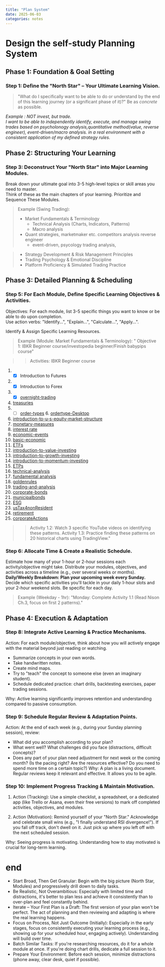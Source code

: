 ```yaml
---
title: "Plan System"
date: 2025-06-03
categories: notes
---
```


# Design the self-study Planning System

## Phase 1: Foundation & Goal Setting

### Step 1: Define the "North Star" – Your Ultimate Learning Vision.

> "What do I specifically want to be able to do or understand by the end of this learning journey (or a significant phase of it)?" Be as _concrete_ as possible.

 *Example : NOT invest, but trade.  
 I want to be able to independently identify, execute, and manage swing trades based on psycholonogy analysis,quantitative method(value, reverse engineer), event-driven/macro analysis. in a real environment with a consistent application of my defined strategy rules.*

<!-- ### Step 2: Honest Self-Assessment & Resource Inventory.

(Self-Assessment): 
- What do you already know related to this goal? 
- What are your current strengths (e.g., analytical, disciplined) and weaknesses (e.g., easily distracted, impatient) regarding learning?

(Resource Inventory): 
- Time: (You've defined this: 1hr weekdays, 2hr weekends = 9hrs/week).
- Materials: Any books, courses, websites.
- Tools: Access to charting software (even free versions), internet, quiet space -->

## Phase 2: Structuring Your Learning

### Step 3: Deconstruct Your "North Star" into Major Learning Modules.

Break down your ultimate goal into 3-5 high-level topics or skill areas you need to master.   
Think of these as the main chapters of your learning.
Prioritize and Sequence These Modules.

> Example (Swing Trading):
> - Market Fundamentals & Terminology
>   -  Technical Analysis (Charts, Indicators, Patterns)
>   - Macro analysis
>- Quant strategies, marketmaker etc. competitors analysis reverse engineer
>   - event-driven, psycology trading analysis, 

>- Strategy Development & Risk Management Principles
>- Trading Psychology & Emotional Discipline
>- Platform Proficiency & Simulated Trading Practice


<!-- ### Step 4: Prioritize and Sequence These Modules.
What needs to come first? What builds upon previous knowledge? -->

## Phase 3: Detailed Planning & Scheduling

### Step 5: For Each Module, Define Specific Learning Objectives & Activities.

Objectives: For each module, list 3-5 specific things you want to know or be able to do upon completion.   
Use action verbs: "Identify...", "Explain...", "Calculate...", "Apply...".

Identify & Assign Specific Learning Resources.

> Example (Module: Market Fundamentals & Terminology): "
 Objective 1: IBKR Beginner course/investopedia beginner/Finish babypips course"  

>> Activities: IBKR Beginner course   

1. - [x] Introduction to Futures
2. - [x] Introduction to Forex  
3. - [x] [overnight-trading](https://www.interactivebrokers.com/campus/trading-course/overnight-trading/)  
4. [treasuries](https://www.interactivebrokers.com/campus/trading-course/treasuries-2/)  
5. - [ ] [order-types](https://www.interactivebrokers.com/campus/trading-course/introduction-to-tws-order-types/)  6. [ordertype-Desktop](https://www.interactivebrokers.com/campus/trading-course/ibkr-desktop-order-type/)  
7. [introduction-to-u-s-equity-market-structure](https://www.interactivebrokers.com/campus/trading-course/iex-introduction-to-u-s-equity-market-structure-course/)  
8. [monetary-measures](https://www.interactivebrokers.com/campus/trading-course/monetary-measures-economic-output-and-corporate-profits-us/)  
9. [interest rate](https://www.interactivebrokers.com/campus/trading-course/interest-rates/)  
10. [economic-events](https://www.interactivebrokers.com/campus/trading-course/learn-about-key-economic-events/)  
11. [basic-economic](https://www.interactivebrokers.com/campus/trading-course/introduction-to-microeconomics/)  
12. [ETFs](https://www.interactivebrokers.com/campus/trading-course/introduction-to-exchange-traded-funds/)  
13. [introduction-to-value-investing](https://www.interactivebrokers.com/campus/trading-course/introduction-to-value-investing/)   
14. [introduction-to-growth-investing](https://www.interactivebrokers.com/campus/trading-course/introduction-to-growth-investing/)  
15. [introduction-to-momentum-investing](https://www.interactivebrokers.com/campus/trading-course/introduction-to-momentum-investing/)  
16. [ETPs](https://www.interactivebrokers.com/campus/trading-course/introduction-to-exchange-traded-products-etps/)  
17. [technical-analysis](https://www.interactivebrokers.com/campus/trading-course/introduction-to-technical-analysis/)  
18. [fundamental analysis](https://www.interactivebrokers.com/campus/trading-course/fundamental-analysis-2/)  
19. [goldenrules](https://www.interactivebrokers.com/campus/trading-course/golden-rules-of-trading/)   
20. [trading-and-analysis](https://www.interactivebrokers.com/campus/trading-course/trading-and-analysis/)   
21. [corporate-bonds](https://www.interactivebrokers.com/campus/trading-course/introduction-to-u-s-corporate-bonds/)   
22. [municipalbonds](https://www.interactivebrokers.com/campus/trading-course/introduction-to-municipal-bonds/)    
23. [ESG](https://www.interactivebrokers.com/campus/trading-course/esg-investing-2/)  
24. [usTax4nonResident](https://www.interactivebrokers.com/campus/trading-course/us-taxes-for-us-non-residents-2/)  
25. [retirement](https://www.interactivebrokers.com/campus/trading-course/retirement/)  
26. [corporateActions](https://www.interactivebrokers.com/campus/trading-course/corporate-actions/)  
>> Activity 1.2: Watch 3 specific YouTube videos on identifying these patterns. 
>> Activity 1.3: Practice finding these patterns on 20 historical charts using TradingView."

<!-- ### Step 7: Identify & Assign Specific Learning Resources.

For each planned activity, explicitly name the resource you will use (e.g., "Murphy's 'Technical Analysis', Chapter 5," "BabyPips - School of Pipsology, Grade 3," "YouTube channel 'XYZ', specific playlist on indicators").

Why: Removes ambiguity and saves time when you sit down to learn. You won't waste precious minutes figuring out what to use. -->

### Step 6: Allocate Time & Create a Realistic Schedule.

Estimate how many of your 1-hour or 2-hour sessions each activity/objective might take. 
Distribute your modules, objectives, and activities across a timeline (e.g., over several weeks or months).  
**Daily/Weekly Breakdown: Plan your upcoming week every Sunday.** Decide which specific activities you'll tackle in your daily 1-hour slots and your 2-hour weekend slots. Be specific for each day.

> Example (Weekday - 1hr): "Monday: Complete Activity 1.1 (Read Nison Ch.3, focus on first 2 patterns)."

## Phase 4: Execution & Adaptation

### Step 8: Integrate Active Learning & Practice Mechanisms.

Action: For each module/objective, think about how you will actively engage with the material beyond just reading or watching.
- Summarize concepts in your own words.
- Take handwritten notes.
- Create mind maps.
- Try to "teach" the concept to someone else (even an imaginary student).
- Schedule dedicated practice: chart drills, backtesting exercises, paper trading sessions.

Why: Active learning significantly improves retention and understanding compared to passive consumption.

### Step 9: Schedule Regular Review & Adaptation Points.

Action: At the end of each week (e.g., during your Sunday planning session), review:
- What did you accomplish according to your plan?
- What went well? What challenges did you face (distractions, difficult concepts)?
- Does any part of your plan need adjustment for next week or the coming month? (Is the pacing right? Are the resources effective? Do you need to spend more time on a certain topic?)
Why: A plan is a living document. Regular reviews keep it relevant and effective. It allows you to be agile.

### Step 10: Implement Progress Tracking & Maintain Motivation.

1. Action (Tracking): Use a simple checklist, a spreadsheet, or a dedicated app (like Trello or Asana, even their free versions) to mark off completed activities, objectives, and modules.

2. Action (Motivation):
Remind yourself of your "North Star."
Acknowledge and celebrate small wins (e.g., "I finally understand RSI divergence!").
If you fall off track, don't dwell on it. Just pick up where you left off with the next scheduled session.

Why: Seeing progress is motivating. Understanding how to stay motivated is crucial for long-term learning.

# end
- Start Broad, Then Get Granular: Begin with the big picture (North Star, Modules) and progressively drill down to daily tasks.
- Be Realistic, Not Overambitious: Especially with limited time and distractions, it's better to plan less and achieve it consistently than to over-plan and feel constantly behind.
- Iterate – Your First Plan is a Draft: The first version of your plan won't be perfect. The act of planning and then reviewing and adapting is where the real learning happens.
- Focus on Process, Not Just Outcome (Initially): Especially in the early stages, focus on consistently executing your learning process (e.g., showing up for your scheduled hour, engaging actively). Understanding will build over time.
- Batch Similar Tasks: If you're researching resources, do it for a whole module at once. If you're doing chart drills, dedicate a full session to it.
- Prepare Your Environment: Before each session, minimize distractions (phone away, clear desk, quiet if possible).